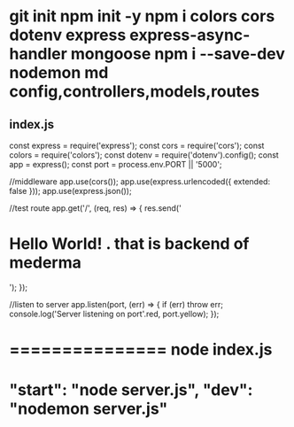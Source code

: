 git init
npm init -y
npm i colors cors dotenv express express-async-handler mongoose
npm i --save-dev nodemon
md config,controllers,models,routes
=============================================
index.js
---------
const express = require('express');
const cors = require('cors');
const colors = require('colors');
const dotenv = require('dotenv').config();
const app = express();
const port = process.env.PORT || '5000';

//middleware
app.use(cors());
app.use(express.urlencoded({ extended: false }));
app.use(express.json());

//test route
app.get('/', (req, res) => {
  res.send('<h1>Hello World! . that is backend of mederma</h1>');
});

//listen to server
app.listen(port, (err) => {
    if (err) throw err;
    console.log('Server listening on port'.red, port.yellow);
  });

===============
node index.js  
==============

"start": "node server.js",
"dev": "nodemon server.js"
=================

